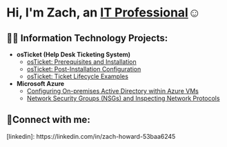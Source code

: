 <h1>Hi, I'm Zach, an <a href="https://linkedin.com/in/zach-howard-53baa6245">IT Professional</a>☺</h1>

<h2>👨‍💻 Information Technology Projects:</h2>

- <b>osTicket (Help Desk Ticketing System)</b>
  - [osTicket: Prerequisites and Installation](https://github.com/Zhoward-30/osticket-prereqs)
  - [osTicket: Post-Installation Configuration](https://github.com/Zhoward-30/post-install-config)
  - [osTicket: Ticket Lifecycle Examples](https://github.com/Zhoward-30/ticket-lifecycle)
- <b>Microsoft Azure</b>
  - [Configuring On-premises Active Directory within Azure VMs](https://github.com/Zhoward-30/configure-ad)
  - [Network Security Groups (NSGs) and Inspecting Network Protocols](https://github.com/Zhoward-30/azure-network-protocols)

<h2>🤳Connect with me:</h2>
[linkedin]: https://linkedin.com/in/zach-howard-53baa6245
